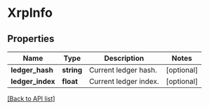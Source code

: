 # XrpInfo

## Properties

Name | Type | Description | Notes
------------ | ------------- | ------------- | -------------
**ledger_hash** | **string** | Current ledger hash. | [optional]
**ledger_index** | **float** | Current ledger index. | [optional]

[[Back to API list]](../../README.md#api-endpoints)
